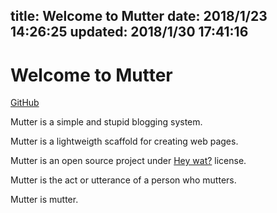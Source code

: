 title: Welcome to Mutter
date: 2018/1/23 14:26:25
updated: 2018/1/30 17:41:16
---

# Welcome to Mutter

[GitHub](https://github.com/BLumia/Mutter)

Mutter is a simple and stupid blogging system.

Mutter is a lightweigth scaffold for creating web pages.

Mutter is an open source project under [Hey wat?](#) license.

Mutter is the act or utterance of a person who mutters.

Mutter is mutter.
